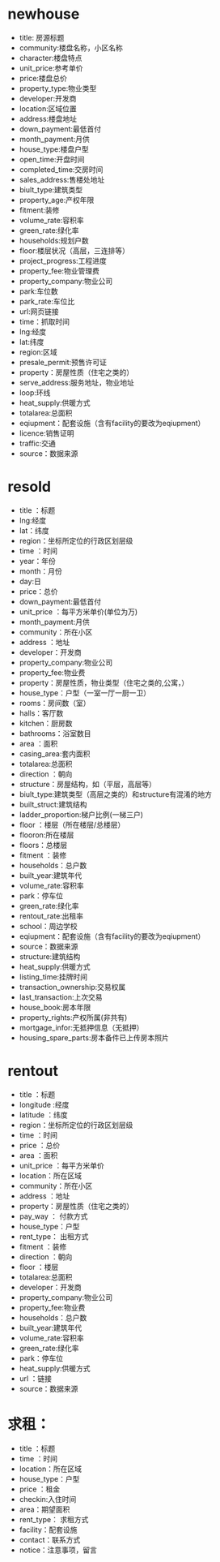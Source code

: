 # newhouse
+ title: 房源标题
+ community:楼盘名称，小区名称
+ character:楼盘特点
+ unit_price:参考单价
+ price:楼盘总价
+ property_type:物业类型
+ developer:开发商
+ location:区域位置
+ address:楼盘地址
+ down_payment:最低首付
+ month_payment:月供
+ house_type:楼盘户型
+ open_time:开盘时间
+ completed_time:交房时间
+ sales_address:售楼处地址
+ biult_type:建筑类型
+ property_age:产权年限
+ fitment:装修
+ volume_rate:容积率
+ green_rate:绿化率
+ households:规划户数
+ floor:楼层状况（高层，三连排等）
+ project_progress:工程进度
+ property_fee:物业管理费
+ property_company:物业公司
+ park:车位数
+ park_rate:车位比
+ url:网页链接
+ time：抓取时间
+ lng:经度
+ lat:纬度
+ region:区域
+ presale_permit:预售许可证
+ property：房屋性质（住宅之类的）
+ serve_address:服务地址，物业地址
+ loop:环线
+ heat_supply:供暖方式
+ totalarea:总面积
+ eqiupment：配套设施（含有facility的要改为eqiupment）
+ licence:销售证明
+ traffic:交通
+ source：数据来源

# resold
+ title ：标题
+ lng:经度
+ lat：纬度
+ region：坐标所定位的行政区划层级
+ time ：时间
+ year：年份
+ month：月份
+ day:日
+ price：总价
+ down_payment:最低首付
+ unit_price ：每平方米单价(单位为万)
+ month_payment:月供
+ community：所在小区
+ address ：地址
+ developer：开发商
+ property_company:物业公司
+ property_fee:物业费
+ property：房屋性质，物业类型（住宅之类的,公寓，）
+ house_type：户型（一室一厅一厨一卫）
+ rooms：房间数（室）
+ halls：客厅数
+ kitchen：厨房数
+ bathrooms：浴室数目
+ area ：面积
+ casing_area:套内面积
+ totalarea:总面积
+ direction ：朝向
+ structure：房屋结构，如（平层，高层等）
+ biult_type:建筑类型（高层之类的）和structure有混淆的地方
+ built_struct:建筑结构
+ ladder_proportion:梯户比例(一梯三户)
+ floor ：楼层（所在楼层/总楼层）
+ flooron:所在楼层
+ floors：总楼层
+ fitment ：装修
+ households：总户数
+ built_year:建筑年代
+ volume_rate:容积率
+ park：停车位
+ green_rate:绿化率
+ rentout_rate:出租率
+ school：周边学校
+ eqiupment：配套设施（含有facility的要改为eqiupment）
+ source：数据来源
+ structure:建筑结构
+ heat_supply:供暖方式
+ listing_time:挂牌时间
+ transaction_ownership:交易权属
+ last_transaction:上次交易
+ house_book:房本年限
+ property_rights:产权所属(非共有)
+ mortgage_infor:无抵押信息（无抵押）
+ housing_spare_parts:房本备件已上传房本照片

# rentout
+ title ：标题
+ longitude :经度
+ latitude ：纬度
+ region：坐标所定位的行政区划层级
+ time ：时间
+ price ：总价
+ area ：面积
+ unit_price ：每平方米单价
+ location：所在区域
+ community：所在小区
+ address ：地址
+ property：房屋性质（住宅之类的）
+ pay_way ： 付款方式
+ house_type：户型
+ rent_type： 出租方式
+ fitment ：装修
+ direction ：朝向
+ floor ：楼层
+ totalarea:总面积
+ developer：开发商
+ property_company:物业公司
+ property_fee:物业费
+ households：总户数
+ built_year:建筑年代
+ volume_rate:容积率
+ green_rate:绿化率
+ park：停车位
+ heat_supply:供暖方式
+ url ：链接
+ source：数据来源


# 求租：
+ title ：标题
+ time ：时间
+ location：所在区域
+ house_type：户型
+ price ：租金
+ checkin:入住时间
+ area：期望面积
+ rent_type： 求租方式
+ facility：配套设施
+ contact：联系方式
+ notice：注意事项，留言


